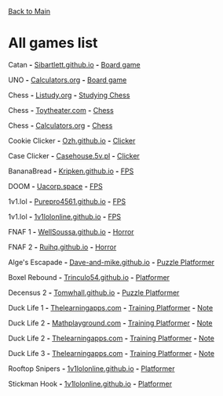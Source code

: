 [Back to Main](/../main/README.md)

# All games list

Catan **-** <a href="https://sibartlett.github.io/colonizers/demo.html">Sibartlett.github.io</a> **-** [Board game](/Categories/Board-Games.md)

UNO **-** <a href="https://www.calculators.org/games/uno/">Calculators.org</a> **-** [Board game](/Categories/Board-Games.md)

Chess **-** <a href="https://listudy.org/en">Listudy.org</a> **-** [Studying Chess](/Categories/Chess.md)

Chess **-** <a href="https://toytheater.com/chess/">Toytheater.com</a> **-** [Chess](/Categories/Chess.md)

Chess **-** <a href="https://www.calculators.org/games/master-chess/">Calculators.org</a> **-**  [Chess](/Categories/Chess.md)

Cookie Clicker **-** <a href="https://ozh.github.io/cookieclicker/">Ozh.github.io</a> **-** [Clicker](/Categories/Clicker.md) 

Case Clicker **-** <a href="https://casehouse.5v.pl/">Casehouse.5v.pl</a> **-** [Clicker](/Categories/Clicker.md) 

BananaBread **-** <a href="https://kripken.github.io/misc-js-benchmarks/banana/index.html">Kripken.github.io</a> **-** [FPS](/Categories/FPS.md) 

DOOM **-** <a href="https://uacorp.space/">Uacorp.space</a> **-** [FPS](/Categories/FPS.md)  

1v1.lol **-**  <a href="https://purepro4561.github.io/1v1-Lol/">Purepro4561.github.io</a> **-** [FPS](/Categories/FPS.md)   

1v1.lol **-**  <a href="https://1v1lolonline.github.io/">1v1lolonline.github.io</a> **-** [FPS](/Categories/FPS.md)  
 
FNAF 1 **-** <a href="https://wellsousaaa.github.io/Five-Nights-at-Freddys-Web/">WellSoussa.github.io</a> **-** [Horror](/Categories/Horror.md)

FNAF 2 **-** <a href="https://ruihq.github.io/FNAF2/">Ruihq.github.io</a> **-** [Horror](/Categories/Horror.md)
 
Alge's Escapade **-** <a href="https://dave-and-mike.github.io/game-off-2012/">Dave-and-mike.github.io</a> **-** [Puzzle Platformer](/Categories/Platform.md)

Boxel Rebound **-** <a href="https://trinculo54.github.io/Boxel-rebound-hope/Older/">Trinculo54.github.io</a> **-** [Platformer](/Categories/Platform.md)
 
Decensus 2 **-** <a href="https://tomwhall.github.io/descensus2/">Tomwhall.github.io</a> **-** [Puzzle Platformer](/Categories/Platform.md)

Duck Life 1 **-** <a href="https://www.thelearningapps.com/duck-life-1/#google_vignette">Thelearningapps.com</a> **-** [Training Platformer](/Categories/Platform.md) **-** [Note](/../main/Notes/Note-For-All-Learning-App-Games.md)

Duck Life 2 **-** <a href="https://www.mathplayground.com/duck2/index.html">Mathplayground.com</a> **-** [Training Platformer](/Categories/Platform.md) **-** [Note](/../main/Notes/Note-For-All-Mathplayground-HTML-Games.md)

Duck Life 2 **-** <a href="https://www.thelearningapps.com/duck-life-2/">Thelearningapps.com</a> **-** [Training Platformer](/Categories/Platform.md) **-** [Note](/../main/Notes/Note-For-All-Learning-App-Games.md)

Duck Life 3 **-** <a href="https://www.thelearningapps.com/duck-life-3-evolution/">Thelearningapps.com</a> **-** [Training Platformer](/Categories/Platform.md)  **-** [Note](/../main/Notes/Note-For-All-Learning-App-Games.md)

Rooftop Snipers **-** <a href="https://1v1lolonline.github.io/go/rooftop-snipers-2.html#/">1v1lolonline.github.io</a> **-** [Platformer](/Categories/Platform.md)

Stickman Hook **-** <a href="https://1v1lolonline.github.io/go/rooftop-snipers-2.html#/">1v1lolonline.github.io</a> **-** [Platformer](/Categories/Platform.md)
